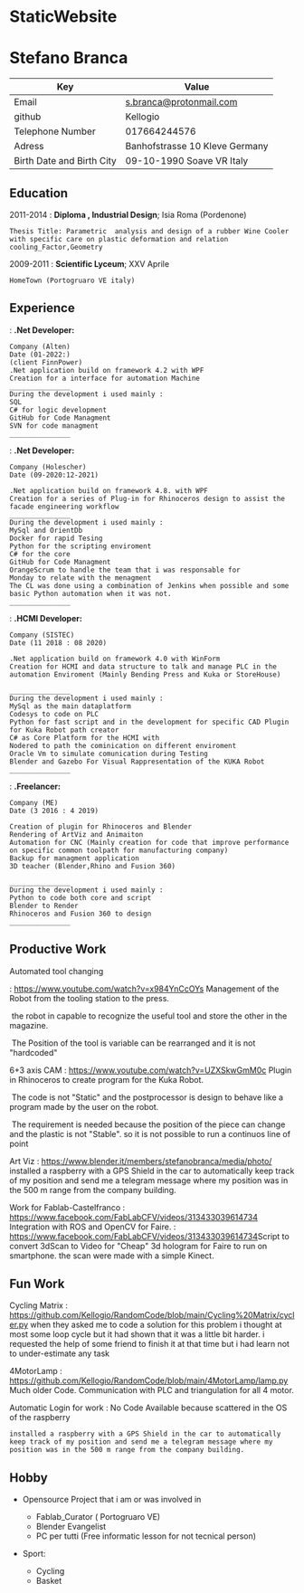 # StaticWebsite

Stefano Branca
============

|Key  |     Value            |
| ---- | ---- |
| Email |s.branca@protonmail.com|
|github|Kellogio|
|Telephone Number|017664244576|
|Adress|Banhofstrasse 10      Kleve  Germany|
|Birth Date and Birth City | 09-10-1990 Soave VR Italy |



Education
---------

2011-2014 
:   **Diploma , Industrial Design**; Isia Roma (Pordenone)

    Thesis Title: Parametric  analysis and design of a rubber Wine Cooler with specific care on plastic deformation and relation cooling_Factor,Geometry 

2009-2011
:   **Scientific Lyceum**; XXV Aprile

    HomeTown (Portogruaro VE italy)


Experience
----------

:   **.Net Developer:** 
	
	Company (Alten)
	Date (01-2022:)
	(client FinnPower)
	.Net application build on framework 4.2 with WPF
	Creation for a interface for automation Machine
	_______________
	During the development i used mainly :
	SQL
	C# for logic development
	GitHub for Code Managment
	SVN for code managment
	_______________



:   **.Net Developer:** 
	

	Company (Holescher)
	Date (09-2020:12-2021)
	
	.Net application build on framework 4.8. with WPF
	Creation for a series of Plug-in for Rhinoceros design to assist the facade engineering workflow 
	_______________
	During the development i used mainly :
	MySql and OrientDb
	Docker for rapid Tesing
	Python for the scripting enviroment
	C# for the core
	GitHub for Code Managment
	OrangeScrum to handle the team that i was responsable for
	Monday to relate with the menagment
	The CL was done using a combination of Jenkins when possible and some basic Python automation when it was not.
	_______________




:   **.HCMI Developer:** 
	
	Company (SISTEC)
	Date (11 2018 : 08 2020)
	
	.Net application build on framework 4.0 with WinForm
	Creation for HCMI and data structure to talk and manage PLC in the automation Enviroment (Mainly Bending Press and Kuka or StoreHouse)
	
	_______________
	During the development i used mainly :
	MySql as the main dataplatform
	Codesys to code on PLC
	Python for fast script and in the development for specific CAD Plugin for Kuka Robot path creator
	C# as Core Platform for the HCMI with 
	Nodered to path the cominication on different enviroment
	Oracle Vm to simulate comunication during Testing
	Blender and Gazebo For Visual Rappresentation of the KUKA Robot
	_______________


:   **.Freelancer:** 
	
	Company (ME)
	Date (3 2016 : 4 2019)
	
	Creation of plugin for Rhinoceros and Blender
	Rendering of ArtViz and Animaiton
	Automation for CNC (Mainly creation for code that improve performance on specific common toolpath for manufacturing company)
	Backup for managment application
	3D teacher (Blender,Rhino and Fusion 360)
	
	_______________
	During the development i used mainly :
	Python to code both core and script
	Blender to Render
	Rhinoceros and Fusion 360 to design
	_______________

Productive Work
--------------------

Automated tool changing

:   https://www.youtube.com/watch?v=x984YnCcOYs
	Management of the Robot from the tooling station to the press.

​	the robot in capable to recognize the useful tool and store the other in the magazine.

​	The Position of the tool is variable can be rearranged and it is not "hardcoded"

6+3 axis CAM
:   https://www.youtube.com/watch?v=UZXSkwGmM0c
	Plugin in Rhinoceros to create program for the Kuka Robot.

​	The code is not "Static" and the postprocessor is design to behave like a program made by the user on the robot.

​	The requirement is needed because the position of the piece can change and the plastic is not "Stable". so it is not possible to run a continuos line of point

Art Viz
:	https://www.blender.it/members/stefanobranca/media/photo/
​	installed a raspberry with a GPS Shield in the car to automatically keep track of my position and send me a telegram message where my position was in the 500 m range from the company building.



Work for Fablab-Castelfranco
:	https://www.facebook.com/FabLabCFV/videos/313433039614734
​	Integration with ROS and OpenCV for Faire.
:	https://www.facebook.com/FabLabCFV/videos/313433039614734
​	Script to convert 3dScan to Video for "Cheap" 3d hologram for Faire to run on smartphone. the scan were made with a simple Kinect.




Fun Work
--------------------

Cycling Matrix
:   https://github.com/Kellogio/RandomCode/blob/main/Cycling%20Matrix/cycler.py
	when they asked me to code a solution for this problem i thought at most some loop cycle but it had shown that it was a little bit harder. 
	i requested the help of some friend to finish it at that time but i had learn not to under-estimate any task

4MotorLamp
:   https://github.com/Kellogio/RandomCode/blob/main/4MotorLamp/lamp.py
	Much older Code.
	Communication with PLC and triangulation for all 4 motor.

Automatic Login for work
:	No Code Available because scattered in the OS of the raspberry 

 	installed a raspberry with a GPS Shield in the car to automatically keep track of my position and send me a telegram message where my position was in the 500 m range from the company building.





Hobby
----------------------------------------

* Opensource Project that i am or was involved in

     * Fablab_Curator ( Portogruaro VE)
     * Blender Evangelist
     * PC per tutti (Free informatic lesson for not tecnical person)
* Sport:
     * Cycling
     * Basket

